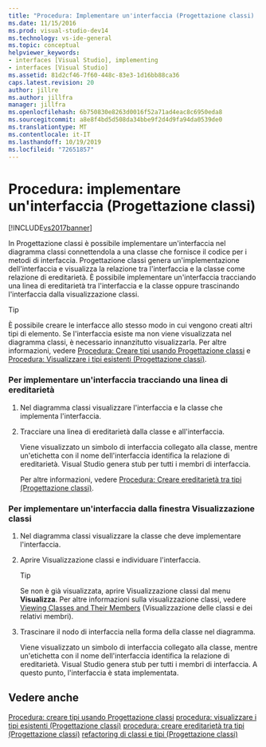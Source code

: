 ```yaml
---
title: "Procedura: Implementare un'interfaccia (Progettazione classi) | Microsoft Docs"
ms.date: 11/15/2016
ms.prod: visual-studio-dev14
ms.technology: vs-ide-general
ms.topic: conceptual
helpviewer_keywords:
- interfaces [Visual Studio], implementing
- interfaces [Visual Studio]
ms.assetid: 81d2cf46-7f60-448c-83e3-1d16bb88ca36
caps.latest.revision: 20
author: jillre
ms.author: jillfra
manager: jillfra
ms.openlocfilehash: 6b750830e8263d0016f52a71ad4eac8c6950eda8
ms.sourcegitcommit: a8e8f4bd5d508da34bbe9f2d4d9fa94da0539de0
ms.translationtype: MT
ms.contentlocale: it-IT
ms.lasthandoff: 10/19/2019
ms.locfileid: "72651857"
---
```

# <a name="how-to-implement-an-interface-class-designer"></a>Procedura: implementare un'interfaccia (Progettazione classi)
[!INCLUDE[vs2017banner](../includes/vs2017banner.md)]

In Progettazione classi è possibile implementare un'interfaccia nel diagramma classi connettendola a una classe che fornisce il codice per i metodi di interfaccia. Progettazione classi genera un'implementazione dell'interfaccia e visualizza la relazione tra l'interfaccia e la classe come relazione di ereditarietà. È possibile implementare un'interfaccia tracciando una linea di ereditarietà tra l'interfaccia e la classe oppure trascinando l'interfaccia dalla visualizzazione classi.

> [!TIP]
> È possibile creare le interfacce allo stesso modo in cui vengono creati altri tipi di elemento. Se l'interfaccia esiste ma non viene visualizzata nel diagramma classi, è necessario innanzitutto visualizzarla. Per altre informazioni, vedere [Procedura: Creare tipi usando Progettazione classi](../ide/how-to-create-types-by-using-class-designer.md) e [Procedura: Visualizzare i tipi esistenti (Progettazione classi)](../ide/how-to-view-existing-types-class-designer.md).

### <a name="to-implement-an-interface-by-drawing-an-inheritance-line"></a>Per implementare un'interfaccia tracciando una linea di ereditarietà

1. Nel diagramma classi visualizzare l'interfaccia e la classe che implementa l'interfaccia.

2. Tracciare una linea di ereditarietà dalla classe e all'interfaccia.

    Viene visualizzato un simbolo di interfaccia collegato alla classe, mentre un'etichetta con il nome dell'interfaccia identifica la relazione di ereditarietà. Visual Studio genera stub per tutti i membri di interfaccia.

   Per altre informazioni, vedere [Procedura: Creare ereditarietà tra tipi (Progettazione classi)](../ide/how-to-create-inheritance-between-types-class-designer.md).

### <a name="to-implement-an-interface-from-the-class-view-window"></a>Per implementare un'interfaccia dalla finestra Visualizzazione classi

1. Nel diagramma classi visualizzare la classe che deve implementare l'interfaccia.

2. Aprire Visualizzazione classi e individuare l'interfaccia.

    > [!TIP]
    > Se non è già visualizzata, aprire Visualizzazione classi dal menu **Visualizza**. Per altre informazioni sulla visualizzazione classi, vedere [Viewing Classes and Their Members](https://msdn.microsoft.com/71e9e8f3-261a-4e0c-87bf-5ec48b8bf333) (Visualizzazione delle classi e dei relativi membri).

3. Trascinare il nodo di interfaccia nella forma della classe nel diagramma.

     Viene visualizzato un simbolo di interfaccia collegato alla classe, mentre un'etichetta con il nome dell'interfaccia identifica la relazione di ereditarietà. Visual Studio genera stub per tutti i membri di interfaccia. A questo punto, l'interfaccia è stata implementata.

## <a name="see-also"></a>Vedere anche
 [Procedura: creare tipi usando Progettazione classi](../ide/how-to-create-types-by-using-class-designer.md) [procedura: visualizzare i tipi esistenti (Progettazione classi)](../ide/how-to-view-existing-types-class-designer.md) [procedura: creare ereditarietà tra tipi (Progettazione classi)](../ide/how-to-create-inheritance-between-types-class-designer.md) [refactoring di classi e tipi (Progettazione classi)](../ide/refactoring-classes-and-types-class-designer.md)

